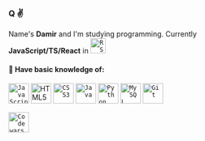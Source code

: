 ### Q :v:

Name's **Damir** and I'm studying programming.
Currently **JavaScript/TS/React** in 
<a href="https://rs.school"><code><img alt="RS School" height="30px" src="https://rs.school/images/rs_school.svg" /></code></a>

#### :triangular_flag_on_post: Have basic knowledge of:

<p>
 <a href="https://www.javascript.com"><code><img alt="JavaScript" height="40px" src="https://cdn.svgporn.com/logos/javascript.svg" /></code></a>
 <a href="https://en.wikipedia.org/wiki/HTML"><img alt="HTML5" height="40px" src="https://cdn.svgporn.com/logos/html-5.svg" /></code></a>
 <a href="https://en.wikipedia.org/wiki/Cascading_Style_Sheets"><code><img alt="CSS3" height="40px" src="https://cdn.svgporn.com/logos/css-3.svg" /></code></a>
 <a href="https://www.java.com"><code><img alt="Java" height="40px" src="https://cdn.svgporn.com/logos/java.svg" /></code></a>
 <a href="https://www.python.org"><code><img alt="Python" height="40px" src="https://cdn.svgporn.com/logos/python.svg" /></code></a>
 <a href="https://dev.mysql.com"><code><img alt="MySQL" height="40px" src="https://cdn.svgporn.com/logos/mysql.svg" /></code></a>
 <a href="https://git-scm.com"><code><img alt="Git" height="40px" src="https://cdn.svgporn.com/logos/git.svg" /></code></a>
</p>

<p>
  <a href="https://www.codewars.com/users/redvoxdev"><code><img alt="Codewars badge" height="40px" src="https://www.codewars.com/users/redvoxdev/badges/large" /></code></a>
</p>
